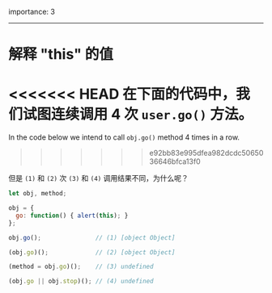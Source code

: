 importance: 3

---

# 解释 "this" 的值

<<<<<<< HEAD
在下面的代码中，我们试图连续调用 4 次 `user.go()` 方法。
=======
In the code below we intend to call `obj.go()` method 4 times in a row.
>>>>>>> e92bb83e995dfea982dcdc5065036646bfca13f0

但是 `(1)` 和 `(2)` 次 `(3)` 和 `(4)` 调用结果不同，为什么呢？

```js run no-beautify
let obj, method;

obj = {
  go: function() { alert(this); }
};

obj.go();               // (1) [object Object]

(obj.go)();             // (2) [object Object]

(method = obj.go)();    // (3) undefined

(obj.go || obj.stop)(); // (4) undefined
```

